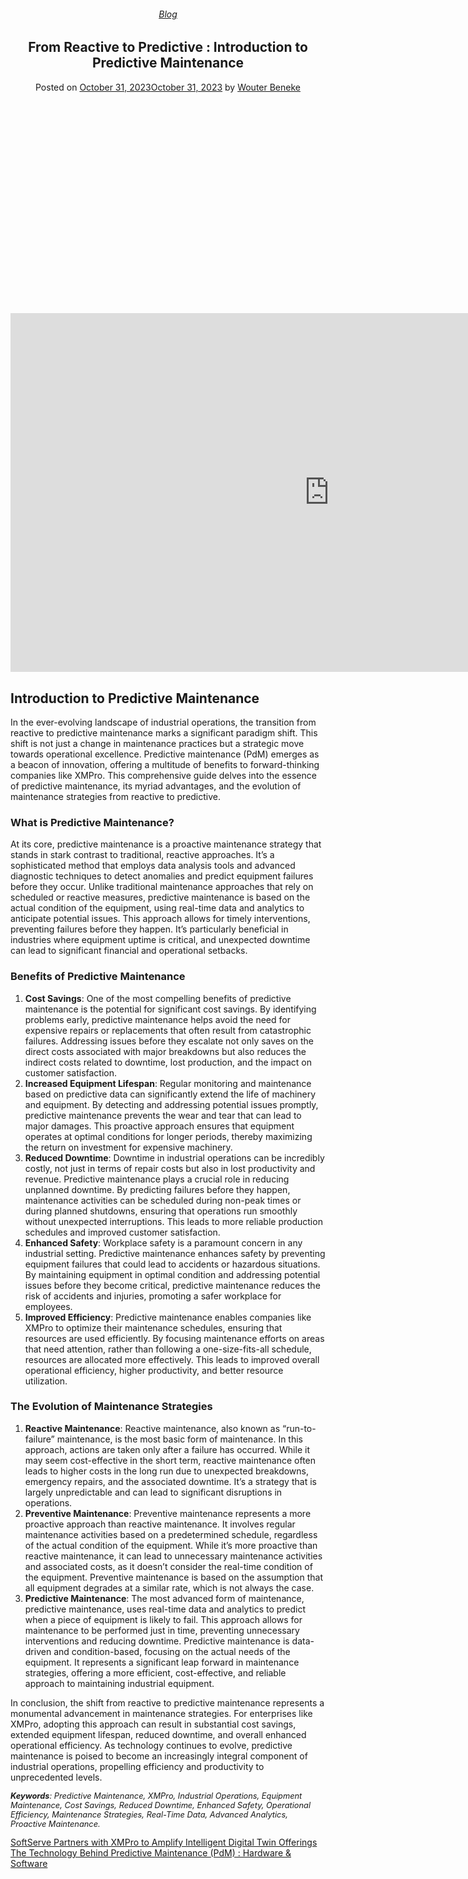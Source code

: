 
<article class="post-14370 post type-post status-publish format-standard has-post-thumbnail hentry category-blog tag-pdm tag-predictive-maintenance" id="post-14370">
<div class="article-inner">
<header class="entry-header">
<div class="entry-header-text entry-header-text-top text-center">
<h6 class="entry-category is-xsmall"><a href="https://xmpro.com/category/blog/" rel="category tag">Blog</a></h6><h1 class="entry-title">From Reactive to Predictive : Introduction to Predictive Maintenance</h1><div class="entry-divider is-divider small"></div>
<div class="entry-meta uppercase is-xsmall">
<span class="posted-on">Posted on <a href="https://xmpro.com/from-reactive-to-predictive-introduction-to-predictive-maintenance/" rel="bookmark"><time class="entry-date published" datetime="2023-10-31T05:17:57+00:00">October 31, 2023</time><time class="updated" datetime="2023-10-31T05:21:36+00:00">October 31, 2023</time></a></span> <span class="byline">by <span class="meta-author vcard"><a class="url fn n" href="https://xmpro.com/author/wbeneke/">Wouter Beneke</a></span></span> </div>
</div>
</header>
<div class="entry-content single-page">
<div class="video video-fit mb" style="padding-top:56.25%;"><p><iframe allow="accelerometer; autoplay; clipboard-write; encrypted-media; gyroscope; picture-in-picture; web-share" allowfullscreen="" frameborder="0" height="574" loading="lazy" src="https://www.youtube.com/embed/cnwYFOuHXs0?feature=oembed" title="What Is Predictive Maintenance? (PdM)" width="1020"></iframe></p>
</div>
<h2>Introduction to Predictive Maintenance</h2>
<p>In the ever-evolving landscape of industrial operations, the transition from reactive to predictive maintenance marks a significant paradigm shift. This shift is not just a change in maintenance practices but a strategic move towards operational excellence. Predictive maintenance (PdM) emerges as a beacon of innovation, offering a multitude of benefits to forward-thinking companies like XMPro. This comprehensive guide delves into the essence of predictive maintenance, its myriad advantages, and the evolution of maintenance strategies from reactive to predictive.</p>
<h3>What is Predictive Maintenance?</h3>
<p>At its core, predictive maintenance is a proactive maintenance strategy that stands in stark contrast to traditional, reactive approaches. It’s a sophisticated method that employs data analysis tools and advanced diagnostic techniques to detect anomalies and predict equipment failures before they occur. Unlike traditional maintenance approaches that rely on scheduled or reactive measures, predictive maintenance is based on the actual condition of the equipment, using real-time data and analytics to anticipate potential issues. This approach allows for timely interventions, preventing failures before they happen. It’s particularly beneficial in industries where equipment uptime is critical, and unexpected downtime can lead to significant financial and operational setbacks.</p>
<h3>Benefits of Predictive Maintenance</h3>
<ol>
<li><strong>Cost Savings</strong>: One of the most compelling benefits of predictive maintenance is the potential for significant cost savings. By identifying problems early, predictive maintenance helps avoid the need for expensive repairs or replacements that often result from catastrophic failures. Addressing issues before they escalate not only saves on the direct costs associated with major breakdowns but also reduces the indirect costs related to downtime, lost production, and the impact on customer satisfaction.</li>
<li><strong>Increased Equipment Lifespan</strong>: Regular monitoring and maintenance based on predictive data can significantly extend the life of machinery and equipment. By detecting and addressing potential issues promptly, predictive maintenance prevents the wear and tear that can lead to major damages. This proactive approach ensures that equipment operates at optimal conditions for longer periods, thereby maximizing the return on investment for expensive machinery.</li>
<li><strong>Reduced Downtime</strong>: Downtime in industrial operations can be incredibly costly, not just in terms of repair costs but also in lost productivity and revenue. Predictive maintenance plays a crucial role in reducing unplanned downtime. By predicting failures before they happen, maintenance activities can be scheduled during non-peak times or during planned shutdowns, ensuring that operations run smoothly without unexpected interruptions. This leads to more reliable production schedules and improved customer satisfaction.</li>
<li><strong>Enhanced Safety</strong>: Workplace safety is a paramount concern in any industrial setting. Predictive maintenance enhances safety by preventing equipment failures that could lead to accidents or hazardous situations. By maintaining equipment in optimal condition and addressing potential issues before they become critical, predictive maintenance reduces the risk of accidents and injuries, promoting a safer workplace for employees.</li>
<li><strong>Improved Efficiency</strong>: Predictive maintenance enables companies like XMPro to optimize their maintenance schedules, ensuring that resources are used efficiently. By focusing maintenance efforts on areas that need attention, rather than following a one-size-fits-all schedule, resources are allocated more effectively. This leads to improved overall operational efficiency, higher productivity, and better resource utilization.</li>
</ol>
<h3>The Evolution of Maintenance Strategies</h3>
<ol>
<li><strong>Reactive Maintenance</strong>: Reactive maintenance, also known as “run-to-failure” maintenance, is the most basic form of maintenance. In this approach, actions are taken only after a failure has occurred. While it may seem cost-effective in the short term, reactive maintenance often leads to higher costs in the long run due to unexpected breakdowns, emergency repairs, and the associated downtime. It’s a strategy that is largely unpredictable and can lead to significant disruptions in operations.</li>
<li><strong>Preventive Maintenance</strong>: Preventive maintenance represents a more proactive approach than reactive maintenance. It involves regular maintenance activities based on a predetermined schedule, regardless of the actual condition of the equipment. While it’s more proactive than reactive maintenance, it can lead to unnecessary maintenance activities and associated costs, as it doesn’t consider the real-time condition of the equipment. Preventive maintenance is based on the assumption that all equipment degrades at a similar rate, which is not always the case.</li>
<li><strong>Predictive Maintenance</strong>: The most advanced form of maintenance, predictive maintenance, uses real-time data and analytics to predict when a piece of equipment is likely to fail. This approach allows for maintenance to be performed just in time, preventing unnecessary interventions and reducing downtime. Predictive maintenance is data-driven and condition-based, focusing on the actual needs of the equipment. It represents a significant leap forward in maintenance strategies, offering a more efficient, cost-effective, and reliable approach to maintaining industrial equipment.</li>
</ol>
<p>In conclusion, the shift from reactive to predictive maintenance represents a monumental advancement in maintenance strategies. For enterprises like XMPro, adopting this approach can result in substantial cost savings, extended equipment lifespan, reduced downtime, and overall enhanced operational efficiency. As technology continues to evolve, predictive maintenance is poised to become an increasingly integral component of industrial operations, propelling efficiency and productivity to unprecedented levels.</p>
<div class="text" id="text-4133553802">
<p><em><strong>Keywords</strong>: Predictive Maintenance, XMPro, Industrial Operations, Equipment Maintenance, Cost Savings, Reduced Downtime, Enhanced Safety, Operational Efficiency, Maintenance Strategies, Real-Time Data, Advanced Analytics, Proactive Maintenance.</em></p>
<style>
#text-4133553802 {
  font-size: 0.8rem;
}
</style>
</div>
<div class="blog-share text-center"><div class="is-divider medium"></div><div class="social-icons share-icons share-row relative"><a aria-label="Share on WhatsApp" class="icon button circle is-outline tooltip whatsapp show-for-medium" data-action="share/whatsapp/share" href="whatsapp://send?text=From%20Reactive%20to%20Predictive%20%3A%20Introduction%20to%20Predictive%20Maintenance - https://xmpro.com/from-reactive-to-predictive-introduction-to-predictive-maintenance/" title="Share on WhatsApp"><i class="icon-whatsapp"></i></a><a aria-label="Share on Facebook" class="icon button circle is-outline tooltip facebook" data-label="Facebook" href="https://www.facebook.com/sharer.php?u=https://xmpro.com/from-reactive-to-predictive-introduction-to-predictive-maintenance/" onclick="window.open(this.href,this.title,'width=500,height=500,top=300px,left=300px'); return false;" rel="noopener nofollow" target="_blank" title="Share on Facebook"><i class="icon-facebook"></i></a><a aria-label="Share on Twitter" class="icon button circle is-outline tooltip twitter" href="https://twitter.com/share?url=https://xmpro.com/from-reactive-to-predictive-introduction-to-predictive-maintenance/" onclick="window.open(this.href,this.title,'width=500,height=500,top=300px,left=300px'); return false;" rel="noopener nofollow" target="_blank" title="Share on Twitter"><i class="icon-twitter"></i></a><a aria-label="Email to a Friend" class="icon button circle is-outline tooltip email" href="/cdn-cgi/l/email-protection#85baf6f0e7efe0e6f1b8c3f7eae8a0b7b5d7e0e4e6f1ecf3e0a0b7b5f1eaa0b7b5d5f7e0e1ece6f1ecf3e0a0b7b5a0b6c4a0b7b5ccebf1f7eae1f0e6f1eceaeba0b7b5f1eaa0b7b5d5f7e0e1ece6f1ecf3e0a0b7b5c8e4ecebf1e0ebe4ebe6e0a3e7eae1fcb8c6ede0e6eea0b7b5f1edecf6a0b7b5eaf0f1a0b6c4a0b7b5edf1f1f5f6a0b6c4a0b7c3a0b7c3fde8f5f7eaabe6eae8a0b7c3e3f7eae8a8f7e0e4e6f1ecf3e0a8f1eaa8f5f7e0e1ece6f1ecf3e0a8ecebf1f7eae1f0e6f1eceaeba8f1eaa8f5f7e0e1ece6f1ecf3e0a8e8e4ecebf1e0ebe4ebe6e0a0b7c3" rel="nofollow" title="Email to a Friend"><i class="icon-envelop"></i></a><a aria-label="Pin on Pinterest" class="icon button circle is-outline tooltip pinterest" href="https://pinterest.com/pin/create/button?url=https://xmpro.com/from-reactive-to-predictive-introduction-to-predictive-maintenance/&amp;media=https://xmpro.com/wp-content/uploads/2023/10/Predictive-Maintenance-1-1024x583.jpeg&amp;description=From%20Reactive%20to%20Predictive%20%3A%20Introduction%20to%20Predictive%20Maintenance" onclick="window.open(this.href,this.title,'width=500,height=500,top=300px,left=300px'); return false;" rel="noopener nofollow" target="_blank" title="Pin on Pinterest"><i class="icon-pinterest"></i></a><a aria-label="Share on LinkedIn" class="icon button circle is-outline tooltip linkedin" href="https://www.linkedin.com/shareArticle?mini=true&amp;url=https://xmpro.com/from-reactive-to-predictive-introduction-to-predictive-maintenance/&amp;title=From%20Reactive%20to%20Predictive%20%3A%20Introduction%20to%20Predictive%20Maintenance" onclick="window.open(this.href,this.title,'width=500,height=500,top=300px,left=300px'); return false;" rel="noopener nofollow" target="_blank" title="Share on LinkedIn"><i class="icon-linkedin"></i></a></div></div></div>
<nav class="navigation-post" id="nav-below" role="navigation">
<div class="flex-row next-prev-nav bt bb">
<div class="flex-col flex-grow nav-prev text-left">
<div class="nav-previous"><a href="https://xmpro.com/softserve-partners-with-xmpro-to-amplify-intelligent-digital-twin-offerings/" rel="prev"><span class="hide-for-small"><i class="icon-angle-left"></i></span> SoftServe Partners with XMPro to Amplify Intelligent Digital Twin Offerings</a></div>
</div>
<div class="flex-col flex-grow nav-next text-right">
<div class="nav-next"><a href="https://xmpro.com/the-technology-behind-predictive-maintenance-pdm-hardware-software/" rel="next">The Technology Behind Predictive Maintenance (PdM) : Hardware &amp; Software <span class="hide-for-small"><i class="icon-angle-right"></i></span></a></div> </div>
</div>
</nav>
</div>
</article>
<div class="comments-area" id="comments">
</div>
